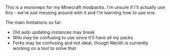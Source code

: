 This is a monorepo for my Minecraft modpacks. I'm unsure if I'll actually use this - we're just messing around with it and I'm learning how to use one.

The main limitations so far:
- Old auto updating instances may break
- Wiki may be confusing to use since it'll have all my packs
- Forks may be confusing and not ideal, though Merith is currently working on a tool to solve that

